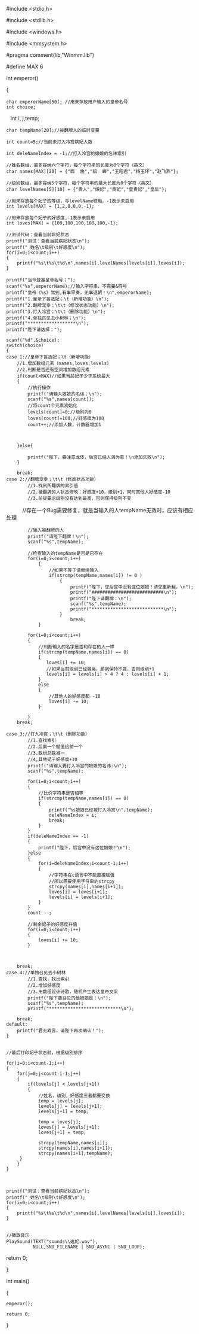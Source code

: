 #include <stdio.h>

#include <stdlib.h>

#include <windows.h>

#include <mmsystem.h>

#pragma comment(lib,"Winmm.lib")

#define MAX 6

int emperor()

{
    
    char emperorName[50]; //用来存放用户输入的皇帝名号
    int choice;
    int i, j,temp;
    
    char tempName[20];//被翻牌人的临时变量
    
    int count=5;//当前未打入冷宫嫔妃人数
    
    int deleNameIndex = -1;//打入冷宫的娘娘的名讳索引
    
    //姓名数组，最多容纳六个字符，每个字符串的长度为8个字符（英文）
    char names[MAX][20] = {"西  施","貂  蝉","王昭君","杨玉环","赵飞燕"};
    
    //级别数组，最多容纳5个字符，每个字符串的最大长度为8个字符（英文）
    char levelNames[5][10] = {"贵人","嫔妃","贵妃","皇贵妃","皇后"};
    
    //用来存放每个妃子的等级，与levelName联用，-1表示未启用
    int levels[MAX] = {1,2,0,0,0,-1};
    
    //用来存放每个妃子的好感度,-1表示未启用
    int loves[MAX] = {100,100,100,100,100,-1};

    //测试代码：查看当前嫔妃状态
    printf("测试：查看当前嫔妃状态\n");
    printf(" 姓名\t级别\t好感度\n");
    for(i=0;i<count;i++)
    {
        printf("%s\t%s\t%d\n",names[i],levelNames[levels[i]],loves[i]);
    }

    printf("当今登基皇帝名号；");
    scanf("%s",emperorName);//输入字符串，不需要&符号
    printf("皇帝《%s》驾到,有事早奏，无事退朝！\n",emperorName);
    printf("1.皇帝下旨选妃；\t（新增功能）\n");
    printf("2.翻牌宠幸；\t\t（修改状态功能）\n");
    printf("3.打入冷宫；\t\t（删除功能）\n");
    printf("4.单独召见去小树林；\n");
    printf("******************\n");
    printf("陛下请选择；");

    scanf("%d",&choice);
    switch(choice)
    {
    case 1://皇帝下旨选妃；\t（新增功能）
        //1.增加数组元素（names,loves,levels)
        //2.判断是否还有空间增加数组元素
        if(count<MAX)//如果当前妃子少于系统最大
        {
            //执行操作
            printf("请输入娘娘的名讳：\n");
            scanf("%s",names[count]);
            //将count个元素初始化
            levels[count]=0;//级别为0
            loves[count]=100;//好感度为100
            count++;//添加人数，计数器增加1



        }else{

            printf("陛下，要注意龙体，后宫已经人满为患！\n添加失败\n");
        }

        break;
    case 2://翻牌宠幸；\t\t（修改状态功能）
            //1.找到所翻牌的索引值
            //2.被翻牌的人状态修改：好感度+10，级别+1，同时其他人好感度-10
            //3.前提要求级别没有达到最高，否则保持级别不变
            //存在一个Bug需要修复，就是当输入的人tempName无效时，应该有相应处理

            //输入被翻牌的人
            printf("请陛下翻牌！\n");
            scanf("%s",tempName);

            //检查输入的tempName是否是已存在
            for(i=0;i<count;i++)
                {
                    //如果不等于请继续输入
                    if(strcmp(tempName,names[i]) != 0 )
                        {
                            printf("陛下，您后宫中没有这位娘娘！请您重新翻。\n");
                            printf("###########################\n");
                            printf("陛下请翻牌：\n");
                            scanf("%s",tempName);
                            printf("***************************\n");
                        }
                            break;
                }
            
            for(i=0;i<count;i++)
            {
                //判断输入的名字是否和存在的人一样
                if(strcmp(tempName,names[i]) == 0)
                {
                   loves[i] += 10;
                   //如果当前级别已经最高，那就保持不变，否则级别+1
                   levels[i] = levels[i] > 4 ? 4 : levels[i] + 1;
                }
                else
                {
                    //其他人的好感度都 -10
                    loves[i] -= 10;
                }

            }
        break;
        
    case 3://打入冷宫；\t\t（删除功能）
            //1.查找索引
            //2.后面一个赋值给前一个
            //3.数组总数减一
            //4,其他妃子好感度+10
            printf("请输入要打入冷宫的娘娘的名讳:\n");
            scanf("%s",tempName);

            for(i=0;i<count;i++)
            {
                //比价字符串是否相等
                if(strcmp(tempName,names[i]) == 0)
                {
                    printf("%s娘娘已经被打入冷宫\n",tempName);
                    deleNameIndex = i;
                    break;
                }
            }
            if(deleNameIndex == -1)
            {
                printf("陛下，后宫中没有这位娘娘！\n");
            }else
            {
                for(i=deleNameIndex;i<count-1;i++)
                {
                    //字符串在c语言中不能直接赋值
                    //所以需要使用字符串的strcpy
                    strcpy(names[i],names[i+1]);
                    loves[i] = loves[i+1];
                    levels[i] = levels[i+1];
                }
            }
            count --;
            
            //剩余妃子的好感度升值
            for(i=0;i<count;i++)
            {
                loves[i] += 10;
            }

        
        
        break;
    case 4://单独召见去小树林
            //1.查找，找出索引
            //2.增加好感度
            //3.用数组设计诗歌，随机产生表达皇帝文采
            printf("陛下要召见的是娘娘是：\n");
            scanf("%s",tempName);
            printf("***************************\n");
       
        break;
    default:
        printf("君无戏言，请陛下再次确认！");
    }


    //最后打印妃子状态前，根据级别排序

    for(i=0;i<count-1;i++)
    {
        for(j=0;j<count-i-1;j++)
        {
            if(levels[j] < levels[j+1])
            {
                //姓名，级别，好感度三者都要交换
                temp = levels[j];
                levels[j] = levels[j+1];
                levels[j+1] = temp;

                temp = loves[j];
                loves[j] = levels[j+1];
                loves[j+1] = temp;

                strcpy(tempName,names[i]);
                strcpy(names[i],names[i+1]);
                strcpy(names[i+1],tempName);
         }
        }
    }



    printf("测试：查看当前嫔妃状态\n");
    printf(" 姓名\t级别\t好感度\n");
    for(i=0;i<count;i++)
    {
        printf("%s\t%s\t%d\n",names[i],levelNames[levels[i]],loves[i]);
    }


    //播放音乐
    PlaySound(TEXT("sounds\\选妃.wav"),
              NULL,SND_FILENAME | SND_ASYNC | SND_LOOP);




return 0;

}
























int main()

{
    
    emperor();

    return 0;
}
